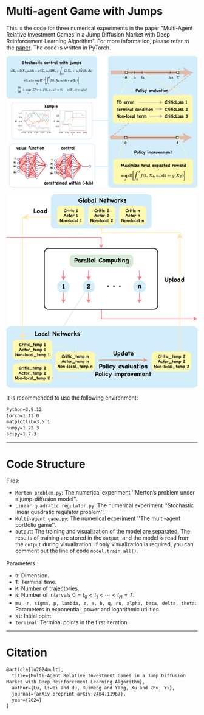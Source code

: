# Multi-agent Game with Jumps
This is the code for three numerical experiments in the paper "Multi-Agent Relative Investment Games in a Jump Diffusion Market with Deep Reinforcement Learning Algorithm". For more information, please refer to the [paper](). The code is written in PyTorch.

![](./diagram/Stochastic%20Control.png)

![](./diagram/Parallel%20Compute.png)

It is recommended to use the following environment:
```
Python=3.9.12
torch=1.13.0
matplotlib=3.5.1
numpy=1.22.3
scipy=1.7.3
```
***
# Code Structure
Files:
- `Merton problem.py`: The numerical experiment ''Merton’s problem under a jump-diffusion model''.
- `Linear quadratic regulator.py`: The numerical experiment ''Stochastic linear quadratic regulator problem''.
- `Multi-agent game.py`: The numerical experiment ''The multi-agent portfolio game''.
- `output`: The training and visualization of the model are separated. The results of training are stored in the `output`, and the model is read from the `output` during visualization. If only visualization is required, you can comment out the line of code `model.train_all()`.

Parameters：
- `D`: Dimension.
- `T`: Terminal time.
- `M`: Number of trajectories.
- `N`: Number of intervals $0=t_0<t_1<\cdots<t_N=T$.
- `mu, r, sigma, p, lambda, z, a, b, q, nu, alpha, beta, delta, theta`: Parameters in exponential, power and logarithmic utilities.
- `Xi`: Initial point.
- `terminal`: Terminal points in the first iteration

***
# Citation
```
@article{lu2024multi,
  title={Multi-Agent Relative Investment Games in a Jump Diffusion Market with Deep Reinforcement Learning Algorithm},
  author={Lu, Liwei and Hu, Ruimeng and Yang, Xu and Zhu, Yi},
  journal={arXiv preprint arXiv:2404.11967},
  year={2024}
}
```